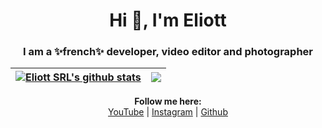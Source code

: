 </div>
<h1 align="center">Hi 👋, I'm Eliott</h1>
<h3 align="center">I am a ✨french✨ developer, video editor and photographer</h3>

| <a href="https://github.com/anuraghazra/github-readme-stats"><img align="center" src="https://github-readme-stats.vercel.app/api?username=eliott-srl&show_icons=true&include_all_commits=true&theme=github_dark&hide_border=true" alt="Eliott SRL's github stats" /></a> | <a href="https://github.com/anuraghazra/github-readme-stats"><img align="center" src="https://github-readme-stats.vercel.app/api/top-langs/?username=eliott-srl&layout=compact&theme=github_dark&hide_border=true" /></a> |
| ------------- | ------------- |
<p align="center">
  <b>Follow me here:</b><br>
  <a href="https://www.youtube.com/EliottSRL">YouTube</a> |
  <a href="https://www.instagram.com/Eliott_SRL">Instagram</a> |
  <a href="https://github.com/Eliott-Srl">Github</a>
</p>
